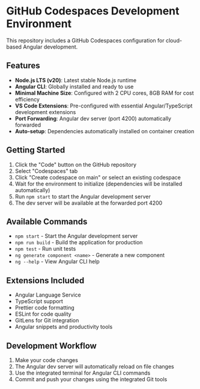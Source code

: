 # GitHub Codespaces Development Environment

This repository includes a GitHub Codespaces configuration for cloud-based Angular development.

## Features

- **Node.js LTS (v20)**: Latest stable Node.js runtime
- **Angular CLI**: Globally installed and ready to use
- **Minimal Machine Size**: Configured with 2 CPU cores, 8GB RAM for cost efficiency
- **VS Code Extensions**: Pre-configured with essential Angular/TypeScript development extensions
- **Port Forwarding**: Angular dev server (port 4200) automatically forwarded
- **Auto-setup**: Dependencies automatically installed on container creation

## Getting Started

1. Click the "Code" button on the GitHub repository
2. Select "Codespaces" tab
3. Click "Create codespace on main" or select an existing codespace
4. Wait for the environment to initialize (dependencies will be installed automatically)
5. Run `npm start` to start the Angular development server
6. The dev server will be available at the forwarded port 4200

## Available Commands

- `npm start` - Start the Angular development server
- `npm run build` - Build the application for production
- `npm test` - Run unit tests
- `ng generate component <name>` - Generate a new component
- `ng --help` - View Angular CLI help

## Extensions Included

- Angular Language Service
- TypeScript support
- Prettier code formatting
- ESLint for code quality
- GitLens for Git integration
- Angular snippets and productivity tools

## Development Workflow

1. Make your code changes
2. The Angular dev server will automatically reload on file changes
3. Use the integrated terminal for Angular CLI commands
4. Commit and push your changes using the integrated Git tools
